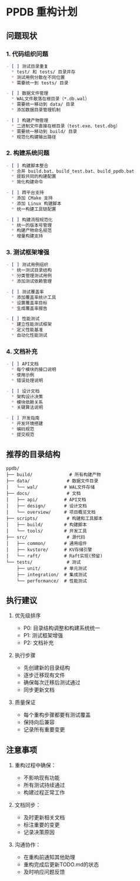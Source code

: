 # PPDB 重构计划

## 问题现状

### 1. 代码组织问题
```markdown
- [ ] 测试目录重复
  * test/ 和 tests/ 目录并存
  * 测试用例分散在不同位置
  * 需要统一到 tests/ 目录

- [ ] 数据文件管理
  * WAL文件散落在根目录（*.db.wal）
  * 需要统一移动到 data/ 目录
  * 添加数据目录管理机制

- [ ] 构建产物管理
  * 二进制文件直接在根目录（test.exe、test.dbg）
  * 需要统一移动到 build/ 目录
  * 规范化构建输出路径
```

### 2. 构建系统问题
```markdown
- [ ] 构建脚本整合
  * 合并 build.bat、build_test.bat、build_ppdb.bat
  * 提取共同的构建配置
  * 简化构建命令

- [ ] 跨平台支持
  * 添加 CMake 支持
  * 添加 Linux 构建脚本
  * 统一构建工具链配置

- [ ] 构建流程规范化
  * 统一的版本号管理
  * 构建产物命名规范
  * 增量构建支持
```

### 3. 测试框架增强
```markdown
- [ ] 测试用例组织
  * 统一测试目录结构
  * 分类管理测试用例
  * 添加测试依赖管理

- [ ] 测试覆盖率
  * 添加覆盖率统计工具
  * 设置覆盖率目标
  * 生成覆盖率报告

- [ ] 性能测试
  * 建立性能测试框架
  * 定义性能基准
  * 自动化性能测试
```

### 4. 文档补充
```markdown
- [ ] API文档
  * 每个模块的接口说明
  * 使用示例
  * 错误处理说明

- [ ] 设计文档
  * 架构设计决策
  * 模块依赖关系
  * 关键算法说明

- [ ] 开发指南
  * 开发环境搭建
  * 编码规范
  * 提交规范
```

## 推荐的目录结构

```
ppdb/
├── build/              # 所有构建产物
├── data/              # 数据文件目录
│   └── wal/          # WAL文件存储
├── docs/              # 文档
│   ├── api/          # API文档
│   ├── design/       # 设计文档
│   └── overview/     # 项目概览文档
├── scripts/           # 构建和工具脚本
│   ├── build/        # 构建脚本
│   └── tools/        # 开发工具
├── src/               # 源代码
│   ├── common/       # 通用组件
│   ├── kvstore/      # KV存储引擎
│   └── raft/         # Raft实现(预留)
└── tests/             # 测试
    ├── unit/         # 单元测试
    ├── integration/  # 集成测试
    └── performance/  # 性能测试
```

## 执行建议

1. 优先级排序
   - P0: 目录结构调整和构建系统统一
   - P1: 测试框架增强
   - P2: 文档补充

2. 执行步骤
   - 先创建新的目录结构
   - 逐步迁移现有文件
   - 确保每次迁移后测试通过
   - 同步更新文档

3. 质量保证
   - 每个重构步骤都要有测试覆盖
   - 保持向后兼容
   - 记录所有重要变更

## 注意事项

1. 重构过程中确保：
   - 不影响现有功能
   - 所有测试持续通过
   - 构建过程正常工作

2. 文档同步：
   - 及时更新相关文档
   - 标注重要的变更
   - 记录决策原因

3. 沟通协作：
   - 在重构前通知其他助理
   - 重构完成后更新TODO.md的状态
   - 及时响应问题反馈 